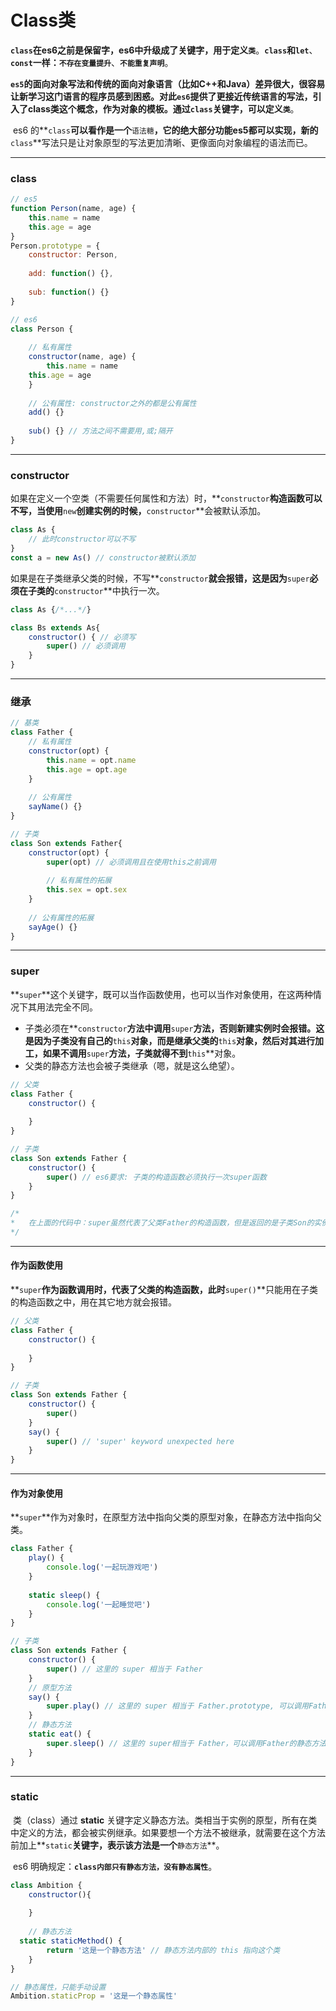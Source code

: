 # Class类

​	**`class`**在es6之前是保留字，es6中升级成了关键字，用于定义**`类`**。**`class`**和**`let`**、**`const`**一样：**`不存在变量提升`**、**`不能重复声明`**。

​	**`es5`**的面向对象写法和传统的面向对象语言（比如C++和Java）差异很大，很容易让新学习这门语言的程序员感到困惑。对此**`es6`**提供了更接近传统语言的写法，引入了class类这个概念，作为对象的模板。通过**`class`**关键字，可以定义**`类`**。

​	es6 的**`class`**可以看作是一个**`语法糖`**，它的绝大部分功能es5都可以实现，新的**`class`**写法只是让对象原型的写法更加清晰、更像面向对象编程的语法而已。

---

### class

```js
// es5
function Person(name, age) {
	this.name = name
	this.age = age
}
Person.prototype = {
	constructor: Person,
    
	add: function() {},
    
	sub: function() {}
}

// es6
class Person {
    
	// 私有属性
	constructor(name, age) {
		this.name = name
	this.age = age
	}
    
	// 公有属性: constructor之外的都是公有属性
	add() {} 
    
	sub() {} // 方法之间不需要用,或;隔开
}
```

---

### constructor

​	如果在定义一个空类（不需要任何属性和方法）时，**`constructor`**构造函数可以不写，当使用**`new`**创建实例的时候，**`constructor`**会被默认添加。

```javascript
class As {
	// 此时constructor可以不写
}
const a = new As() // constructor被默认添加
```

​	如果是在子类继承父类的时候，不写**`constructor`**就会报错，这是因为**`super`**必须在子类的**`constructor`**中执行一次。

```javascript
class As {/*...*/}

class Bs extends As{
	constructor() { // 必须写
		super() // 必须调用
	}
}
```

---

### 继承

```js
// 基类
class Father {
	// 私有属性
	constructor(opt) {
		this.name = opt.name
		this.age = opt.age
	}
    
	// 公有属性
	sayName() {}
}

// 子类
class Son extends Father{
	constructor(opt) {
		super(opt) // 必须调用且在使用this之前调用
        
		// 私有属性的拓展
		this.sex = opt.sex
	}    
    
	// 公有属性的拓展
	sayAge() {}
}
```

---

### super

​	**`super`**这个关键字，既可以当作函数使用，也可以当作对象使用，在这两种情况下其用法完全不同。

* 子类必须在**`constructor`**方法中调用**`super`**方法，否则新建实例时会报错。这是因为子类没有自己的**`this`**对象，而是继承父类的**`this`**对象，然后对其进行加工，如果不调用**`super`**方法，子类就得不到**`this`**对象。
* 父类的静态方法也会被子类继承（嗯，就是这么绝望）。

```javascript
// 父类
class Father {
	constructor() {
        
	}
}

// 子类
class Son extends Father {
	constructor() {
		super() // es6要求: 子类的构造函数必须执行一次super函数
	}
}

/*
*	在上面的代码中：super虽然代表了父类Father的构造函数，但是返回的是子类Son的实例，即super内部的this指向了Son，因此这里的super()就相当于Father.prototype.constructor.call(this)
*/
```

---

#### 作为函数使用

​	**`super`**作为函数调用时，代表了父类的构造函数，此时**`super()`**只能用在子类的构造函数之中，用在其它地方就会报错。

```javascript
// 父类
class Father {
	constructor() {
        
	}
}

// 子类
class Son extends Father {
	constructor() {
		super()
	}
	say() {
		super() // 'super' keyword unexpected here
	}
}
```

---

#### 作为对象使用

​	**`super`**作为对象时，在原型方法中指向父类的原型对象，在静态方法中指向父类。

```javascript
class Father {
	play() {
		console.log('一起玩游戏吧')
	}
    
	static sleep() {
		console.log('一起睡觉吧')
	}
}

// 子类
class Son extends Father {
	constructor() {
		super() // 这里的 super 相当于 Father
	}
	// 原型方法
	say() {
		super.play() // 这里的 super 相当于 Father.prototype, 可以调用Father的原型方法
	}
	// 静态方法
	static eat() {
		super.sleep() // 这里的 super相当于 Father，可以调用Father的静态方法
	}
}
```

---

### static

​	类（class）通过 **static** 关键字定义静态方法。类相当于实例的原型，所有在类中定义的方法，都会被实例继承。如果要想一个方法不被继承，就需要在这个方法前加上**`static`**关键字，表示该方法是一个**`静态方法`**。

​	es6 明确规定：**`class内部只有静态方法，没有静态属性`**。

```javascript
class Ambition {
	constructor(){
        
	}
    
	// 静态方法
  static staticMethod() {
		return '这是一个静态方法' // 静态方法内部的 this 指向这个类
	}
}

// 静态属性，只能手动设置
Ambition.staticProp = '这是一个静态属性'
```
